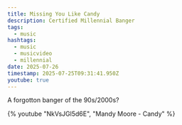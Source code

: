```yaml
---
title: Missing You Like Candy
description: Certified Millennial Banger
tags:
  - music
hashtags:
  - music
  - musicvideo
  - millennial
date: 2025-07-26
timestamp: 2025-07-25T09:31:41.950Z
youtube: true
---
```


A forgotton banger of the 90s/2000s?

{% youtube "NkVsJGl5d6E", "Mandy Moore - Candy" %}